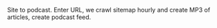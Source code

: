 Site to podcast. Enter URL, we crawl sitemap hourly and create MP3 of articles, create podcast feed.